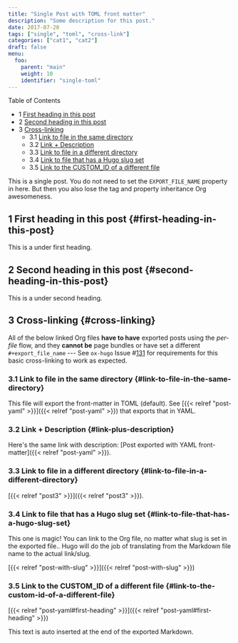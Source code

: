 ```yaml
---
title: "Single Post with TOML front matter"
description: "Some description for this post."
date: 2017-07-20
tags: ["single", "toml", "cross-link"]
categories: ["cat1", "cat2"]
draft: false
menu:
  foo:
    parent: "main"
    weight: 10
    identifier: "single-toml"
---
```


<div class="ox-hugo-toc toc has-section-numbers">

<div class="heading">Table of Contents</div>

- <span class="section-num">1</span> [First heading in this post](#first-heading-in-this-post)
- <span class="section-num">2</span> [Second heading in this post](#second-heading-in-this-post)
- <span class="section-num">3</span> [Cross-linking](#cross-linking)
    - <span class="section-num">3.1</span> [Link to file in the same directory](#link-to-file-in-the-same-directory)
    - <span class="section-num">3.2</span> [Link + Description](#link-plus-description)
    - <span class="section-num">3.3</span> [Link to file in a different directory](#link-to-file-in-a-different-directory)
    - <span class="section-num">3.4</span> [Link to file that has a Hugo slug set](#link-to-file-that-has-a-hugo-slug-set)
    - <span class="section-num">3.5</span> [Link to the CUSTOM_ID of a different file](#link-to-the-custom-id-of-a-different-file)

</div>
<!--endtoc-->

This is a single post. You do not need to set the `EXPORT_FILE_NAME` property in here. But then you also lose the tag and property inheritance Org awesomeness.


## <span class="section-num">1</span> First heading in this post {#first-heading-in-this-post}

This is a under first heading.


## <span class="section-num">2</span> Second heading in this post {#second-heading-in-this-post}

This is a under second heading.


## <span class="section-num">3</span> Cross-linking {#cross-linking}

All of the below linked Org files **have to have** exported posts using the _per-file_ flow, and they **cannot be** page bundles or have set a different `#+export_file_name` --- See `ox-hugo` Issue #[131](https://github.com/kaushalmodi/ox-hugo/issues/131) for requirements for this basic cross-linking to work as expected.


### <span class="section-num">3.1</span> Link to file in the same directory {#link-to-file-in-the-same-directory}

This file will export the front-matter in TOML (default). See [{{< relref "post-yaml" >}}]({{< relref "post-yaml" >}}) that exports that in YAML.


### <span class="section-num">3.2</span> Link + Description {#link-plus-description}

Here's the same link with description: [Post exported with YAML front-matter]({{< relref "post-yaml" >}}).


### <span class="section-num">3.3</span> Link to file in a different directory {#link-to-file-in-a-different-directory}

[{{< relref "post3" >}}]({{< relref "post3" >}}).


### <span class="section-num">3.4</span> Link to file that has a Hugo slug set {#link-to-file-that-has-a-hugo-slug-set}

This one is magic! You can link to the Org file, no matter what slug is set in the exported file.. Hugo will do the job of translating from the Markdown file name to the actual link/slug.

[{{< relref "post-with-slug" >}}]({{< relref "post-with-slug" >}})


### <span class="section-num">3.5</span> Link to the CUSTOM_ID of a different file {#link-to-the-custom-id-of-a-different-file}

[{{< relref "post-yaml#first-heading" >}}]({{< relref "post-yaml#first-heading" >}})


This text is auto inserted at the end of the exported Markdown.
